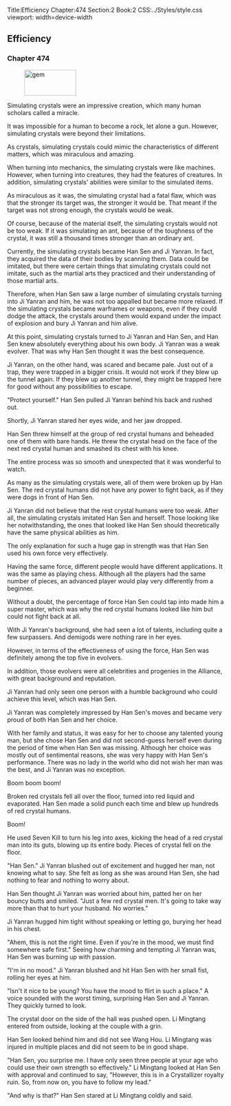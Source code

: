 Title:Efficiency 
Chapter:474 
Section:2 
Book:2 
CSS:../Styles/style.css 
viewport: width=device-width
  
## Efficiency
### Chapter 474
  
<figure>
	<img src="../Images/gem.gif" alt="gem" id="gem" width="120" height="60" />
</figure>
  

  
Simulating crystals were an impressive creation, which many human scholars called a miracle.

It was impossible for a human to become a rock, let alone a gun. However, simulating crystals were beyond their limitations.

As crystals, simulating crystals could mimic the characteristics of different matters, which was miraculous and amazing.

When turning into mechanics, the simulating crystals were like machines. However, when turning into creatures, they had the features of creatures. In addition, simulating crystals' abilities were similar to the simulated items.

As miraculous as it was, the simulating crystal had a fatal flaw, which was that the stronger its target was, the stronger it would be. That meant if the target was not strong enough, the crystals would be weak.

Of course, because of the material itself, the simulating crystals would not be too weak. If it was simulating an ant, because of the toughness of the crystal, it was still a thousand times stronger than an ordinary ant.

Currently, the simulating crystals became Han Sen and Ji Yanran. In fact, they acquired the data of their bodies by scanning them. Data could be imitated, but there were certain things that simulating crystals could not imitate, such as the martial arts they practiced and their understanding of those martial arts.

Therefore, when Han Sen saw a large number of simulating crystals turning into Ji Yanran and him, he was not too appalled but became more relaxed. If the simulating crystals became warframes or weapons, even if they could dodge the attack, the crystals around them would expand under the impact of explosion and bury Ji Yanran and him alive.

At this point, simulating crystals turned to Ji Yanran and Han Sen, and Han Sen knew absolutely everything about his own body. Ji Yanran was a weak evolver. That was why Han Sen thought it was the best consequence.

Ji Yanran, on the other hand, was scared and became pale. Just out of a trap, they were trapped in a bigger crisis. It would not work if they blew up the tunnel again. If they blew up another tunnel, they might be trapped here for good without any possibilities to escape.

"Protect yourself." Han Sen pulled Ji Yanran behind his back and rushed out.

Shortly, Ji Yanran stared her eyes wide, and her jaw dropped.

Han Sen threw himself at the group of red crystal humans and beheaded one of them with bare hands. He threw the crystal head on the face of the next red crystal human and smashed its chest with his knee.

The entire process was so smooth and unexpected that it was wonderful to watch.

As many as the simulating crystals were, all of them were broken up by Han Sen. The red crystal humans did not have any power to fight back, as if they were dogs in front of Han Sen.

Ji Yanran did not believe that the rest crystal humans were too weak. After all, the simulating crystals imitated Han Sen and herself. Those looking like her notwithstanding, the ones that looked like Han Sen should theoretically have the same physical abilities as him.

The only explanation for such a huge gap in strength was that Han Sen used his own force very effectively.

Having the same force, different people would have different applications. It was the same as playing chess. Although all the players had the same number of pieces, an advanced player would play very differently from a beginner.

Without a doubt, the percentage of force Han Sen could tap into made him a super master, which was why the red crystal humans looked like him but could not fight back at all.

With Ji Yanran's background, she had seen a lot of talents, including quite a few surpassers. And demigods were nothing rare in her eyes.

However, in terms of the effectiveness of using the force, Han Sen was definitely among the top five in evolvers.

In addition, those evolvers were all celebrities and progenies in the Alliance, with great background and reputation.

Ji Yanran had only seen one person with a humble background who could achieve this level, which was Han Sen.

Ji Yanran was completely impressed by Han Sen's moves and became very proud of both Han Sen and her choice.

With her family and status, it was easy for her to choose any talented young man, but she chose Han Sen and did not second-guess herself even during the period of time when Han Sen was missing. Although her choice was mostly out of sentimental reasons, she was very happy with Han Sen's performance. There was no lady in the world who did not wish her man was the best, and Ji Yanran was no exception.

Boom boom boom!

Broken red crystals fell all over the floor, turned into red liquid and evaporated. Han Sen made a solid punch each time and blew up hundreds of red crystal humans.

Boom!

He used Seven Kill to turn his leg into axes, kicking the head of a red crystal man into its guts, blowing up its entire body. Pieces of crystal fell on the floor.

"Han Sen." Ji Yanran blushed out of excitement and hugged her man, not knowing what to say. She felt as long as she was around Han Sen, she had nothing to fear and nothing to worry about.

Han Sen thought Ji Yanran was worried about him, patted her on her bouncy butts and smiled. "Just a few red crystal men. It's going to take way more than that to hurt your husband. No worries."

Ji Yanran hugged him tight without speaking or letting go, burying her head in his chest.

"Ahem, this is not the right time. Even if you're in the mood, we must find somewhere safe first." Seeing how charming and tempting Ji Yanran was, Han Sen was burning up with passion.

"I'm in no mood." Ji Yanran blushed and hit Han Sen with her small fist, rolling her eyes at him.

"Isn't it nice to be young? You have the mood to flirt in such a place." A voice sounded with the worst timing, surprising Han Sen and Ji Yanran. They quickly turned to look.

The crystal door on the side of the hall was pushed open. Li Mingtang entered from outside, looking at the couple with a grin.

Han Sen looked behind him and did not see Wang Hou. Li Mingtang was injured in multiple places and did not seem to be in good shape.

"Han Sen, you surprise me. I have only seen three people at your age who could use their own strength so effectively." Li Mingtang looked at Han Sen with approval and continued to say, "However, this is in a Crystallizer royalty ruin. So, from now on, you have to follow my lead."

"And why is that?" Han Sen stared at Li Mingtang coldly and said.